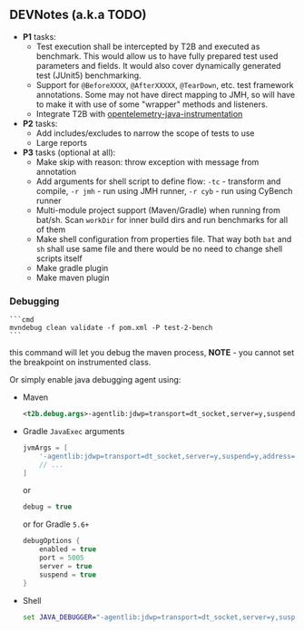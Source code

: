 ## DEVNotes (a.k.a TODO)

* **P1** tasks:
    * Test execution shall be intercepted by T2B and executed as benchmark. This would allow us to have fully prepared
      test used parameters and fields. It would also cover dynamically generated test (JUnit5) benchmarking.
    * Support for `@BeforeXXXX`, `@AfterXXXXX`, `@TearDown`, etc. test framework annotations. Some may not have direct
      mapping to JMH, so will have to make it with use of some "wrapper" methods and listeners.
    * Integrate T2B
      with [opentelemetry-java-instrumentation](https://github.com/open-telemetry/opentelemetry-java-instrumentation)
* **P2** tasks:
    * Add includes/excludes to narrow the scope of tests to use
    * Large reports
* **P3** tasks (optional at all):
    * Make skip with reason: throw exception with message from annotation
    * Add arguments for shell script to define flow: `-tc` - transform and compile, `-r jmh` - run using JMH
      runner, `-r cyb` - run using CyBench runner
    * Multi-module project support (Maven/Gradle) when running from bat/sh. Scan `workDir` for inner build dirs and run
      benchmarks for all of them
    * Make shell configuration from properties file. That way both `bat` and `sh` shall use same file and there would be
      no need to change shell scripts itself
    * Make gradle plugin
    * Make maven plugin

### Debugging

    ```cmd
    mvndebug clean validate -f pom.xml -P test-2-bench
    ```

this command will let you debug the maven process, **NOTE** - you cannot set the breakpoint on instrumented class.

Or simply enable java debugging agent using:

* Maven
    ```xml
    <t2b.debug.args>-agentlib:jdwp=transport=dt_socket,server=y,suspend=y,address=5005</t2b.debug.args>
    ```
* Gradle `JavaExec` arguments
    ```groovy
    jvmArgs = [
        '-agentlib:jdwp=transport=dt_socket,server=y,suspend=y,address=5005'
        // ...
    ]
    ```
  or
    ```groovy
    debug = true
    ```
  or for Gradle `5.6+`
    ```groovy
    debugOptions {
        enabled = true
        port = 5005
        server = true
        suspend = true
    }
    ```
* Shell
    ```cmd
    set JAVA_DEBUGGER="-agentlib:jdwp=transport=dt_socket,server=y,suspend=y,address=5005"
    ```
